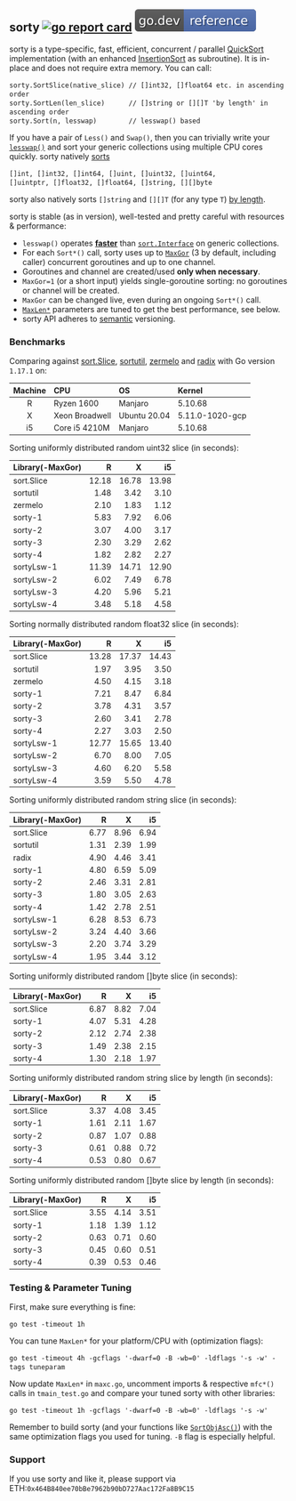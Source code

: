 ## sorty [![go report card](https://goreportcard.com/badge/github.com/jfcg/sorty)](https://goreportcard.com/report/github.com/jfcg/sorty) [![go.dev ref](https://raw.githubusercontent.com/jfcg/.github/main/godev.svg)](https://pkg.go.dev/github.com/jfcg/sorty/v2)

sorty is a type-specific, fast, efficient, concurrent / parallel
[QuickSort](https://en.wikipedia.org/wiki/Quicksort) implementation (with an enhanced
[InsertionSort](https://en.wikipedia.org/wiki/Insertion_sort) as subroutine).
It is in-place and does not require extra memory. You can call:
```
sorty.SortSlice(native_slice) // []int32, []float64 etc. in ascending order
sorty.SortLen(len_slice)      // []string or [][]T 'by length' in ascending order
sorty.Sort(n, lesswap)        // lesswap() based
```
If you have a pair of `Less()` and `Swap()`, then you can trivially write your
[`lesswap()`](https://pkg.go.dev/github.com/jfcg/sorty/v2#Sort) and sort your generic
collections using multiple CPU cores quickly.
sorty natively [sorts](https://pkg.go.dev/github.com/jfcg/sorty/v2#SortSlice)
```
[]int, []int32, []int64, []uint, []uint32, []uint64,
[]uintptr, []float32, []float64, []string, [][]byte
```
sorty also natively sorts `[]string` and `[][]T` (for any type `T`)
[by length](https://pkg.go.dev/github.com/jfcg/sorty/v2#SortLen).

sorty is stable (as in version), well-tested and pretty careful with resources & performance:
- `lesswap()` operates [**faster**](https://github.com/lynxkite/lynxkite/pull/141#issuecomment-779673635)
than [`sort.Interface`](https://pkg.go.dev/sort#Interface) on generic collections.
- For each `Sort*()` call, sorty uses up to [`MaxGor`](https://pkg.go.dev/github.com/jfcg/sorty/v2#pkg-variables)
(3 by default, including caller) concurrent goroutines and up to one channel.
- Goroutines and channel are created/used **only when necessary**.
- `MaxGor=1` (or a short input) yields single-goroutine sorting: no goroutines or channel will be created.
- `MaxGor` can be changed live, even during an ongoing `Sort*()` call.
- [`MaxLen*`](https://pkg.go.dev/github.com/jfcg/sorty/v2#pkg-constants) parameters are
tuned to get the best performance, see below.
- sorty API adheres to [semantic](https://semver.org) versioning.

### Benchmarks
Comparing against [sort.Slice](https://golang.org/pkg/sort), [sortutil](https://github.com/twotwotwo/sorts),
[zermelo](https://github.com/shawnsmithdev/zermelo) and [radix](https://github.com/yourbasic/radix) with Go
version `1.17.1` on:

Machine|CPU|OS|Kernel
:---:|:---|:---|:---
R |Ryzen 1600    |Manjaro     |5.10.68
X |Xeon Broadwell|Ubuntu 20.04|5.11.0-1020-gcp
i5|Core i5 4210M |Manjaro     |5.10.68

Sorting uniformly distributed random uint32 slice (in seconds):

Library(-MaxGor)|R|X|i5
:---|---:|---:|---:
sort.Slice|12.18|16.78|13.98
  sortutil| 1.48| 3.42| 3.10
   zermelo| 2.10| 1.83| 1.12
   sorty-1| 5.83| 7.92| 6.06
   sorty-2| 3.07| 4.00| 3.17
   sorty-3| 2.30| 3.29| 2.62
   sorty-4| 1.82| 2.82| 2.27
sortyLsw-1|11.39|14.71|12.90
sortyLsw-2| 6.02| 7.49| 6.78
sortyLsw-3| 4.20| 5.96| 5.21
sortyLsw-4| 3.48| 5.18| 4.58

Sorting normally distributed random float32 slice (in seconds):

Library(-MaxGor)|R|X|i5
:---|---:|---:|---:
sort.Slice|13.28|17.37|14.43
  sortutil| 1.97| 3.95| 3.50
   zermelo| 4.50| 4.15| 3.18
   sorty-1| 7.21| 8.47| 6.84
   sorty-2| 3.78| 4.31| 3.57
   sorty-3| 2.60| 3.41| 2.78
   sorty-4| 2.27| 3.03| 2.50
sortyLsw-1|12.77|15.65|13.40
sortyLsw-2| 6.70| 8.00| 7.05
sortyLsw-3| 4.60| 6.20| 5.58
sortyLsw-4| 3.59| 5.50| 4.78

Sorting uniformly distributed random string slice (in seconds):

Library(-MaxGor)|R|X|i5
:---|---:|---:|---:
sort.Slice| 6.77| 8.96| 6.94
  sortutil| 1.31| 2.39| 1.99
   radix  | 4.90| 4.46| 3.41
   sorty-1| 4.80| 6.59| 5.09
   sorty-2| 2.46| 3.31| 2.81
   sorty-3| 1.80| 3.05| 2.63
   sorty-4| 1.42| 2.78| 2.51
sortyLsw-1| 6.28| 8.53| 6.73
sortyLsw-2| 3.24| 4.40| 3.66
sortyLsw-3| 2.20| 3.74| 3.29
sortyLsw-4| 1.95| 3.44| 3.12

Sorting uniformly distributed random []byte slice (in seconds):

Library(-MaxGor)|R|X|i5
:---|---:|---:|---:
sort.Slice| 6.87| 8.82| 7.04
   sorty-1| 4.07| 5.31| 4.28
   sorty-2| 2.12| 2.74| 2.38
   sorty-3| 1.49| 2.38| 2.15
   sorty-4| 1.30| 2.18| 1.97

Sorting uniformly distributed random string slice by length (in seconds):

Library(-MaxGor)|R|X|i5
:---|---:|---:|---:
sort.Slice| 3.37| 4.08| 3.45
   sorty-1| 1.61| 2.11| 1.67
   sorty-2| 0.87| 1.07| 0.88
   sorty-3| 0.61| 0.88| 0.72
   sorty-4| 0.53| 0.80| 0.67

Sorting uniformly distributed random []byte slice by length (in seconds):

Library(-MaxGor)|R|X|i5
:---|---:|---:|---:
sort.Slice| 3.55| 4.14| 3.51
   sorty-1| 1.18| 1.39| 1.12
   sorty-2| 0.63| 0.71| 0.60
   sorty-3| 0.45| 0.60| 0.51
   sorty-4| 0.39| 0.53| 0.46

### Testing & Parameter Tuning
First, make sure everything is fine:
```
go test -timeout 1h
```
You can tune `MaxLen*` for your platform/CPU with (optimization flags):
```
go test -timeout 4h -gcflags '-dwarf=0 -B -wb=0' -ldflags '-s -w' -tags tuneparam
```
Now update `MaxLen*` in `maxc.go`, uncomment imports & respective `mfc*()`
calls in `tmain_test.go` and compare your tuned sorty with other libraries:
```
go test -timeout 1h -gcflags '-dwarf=0 -B -wb=0' -ldflags '-s -w'
```
Remember to build sorty (and your functions like [`SortObjAsc()`](https://pkg.go.dev/github.com/jfcg/sorty/v2#Sort))
with the same optimization flags you used for tuning. `-B` flag is especially helpful.

### Support
If you use sorty and like it, please support via ETH:`0x464B840ee70bBe7962b90bD727Aac172Fa8B9C15`
